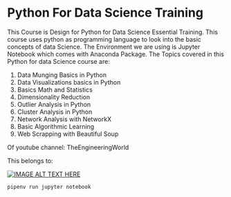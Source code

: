# Python For Data Science Training

This Course is Design for Python for Data Science Essential Training. This course uses python as programming language to look into the basic concepts of data Science. The Environment we are using is Jupyter Notebook which comes with Anaconda Package. The Topics covered in this Python for data Science course are:

1. Data Munging Basics in Python
2. Data Visualizations basics in Python
3. Basics Math and Statistics
4. Dimensionality Reduction
5. Outlier Analysis in Python
6. Cluster Analysis in Python
7. Network Analysis with NetworkX
8. Basic Algorithmic Learning
9. Web Scrapping with Beautiful Soup

Of youtube channel: TheEngineeringWorld

This belongs to:

[![IMAGE ALT TEXT HERE](https://i.ytimg.com/vi/Uct_EbThV1E/hqdefault.jpg?sqp=-oaymwEXCNACELwBSFryq4qpAwkIARUAAIhCGAE=&rs=AOn4CLDkq82usbbNou1wqYpdwsgkb69zxA)](https://www.youtube.com/playlist?list=PLZ7s-Z1aAtmIbaEj_PtUqkqdmI1k7libK)

```bash
pipenv run jupyter notebook
```
